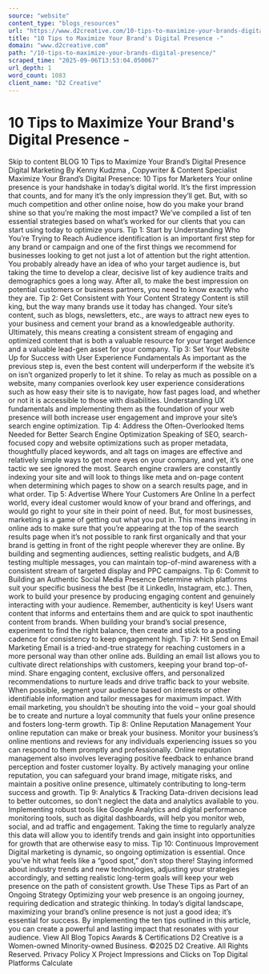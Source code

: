 ```yaml
---
source: "website"
content_type: "blogs_resources"
url: "https://www.d2creative.com/10-tips-to-maximize-your-brands-digital-presence/"
title: "10 Tips to Maximize Your Brand's Digital Presence -"
domain: "www.d2creative.com"
path: "/10-tips-to-maximize-your-brands-digital-presence/"
scraped_time: "2025-09-06T13:53:04.050067"
url_depth: 1
word_count: 1083
client_name: "D2 Creative"
---
```


# 10 Tips to Maximize Your Brand's Digital Presence -

Skip to content BLOG 10 Tips to Maximize Your Brand’s Digital Presence Digital Marketing By Kenny Kudzma , Copywriter & Content Specialist Maximize Your Brand’s Digital Presence: 10 Tips for Marketers Your online presence is your handshake in today’s digital world. It’s the first impression that counts, and for many it’s the only impression they’ll get. But, with so much competition and other online noise, how do you make your brand shine so that you’re making the most impact? We’ve compiled a list of ten essential strategies based on what’s worked for our clients that you can start using today to optimize yours. Tip 1: Start by Understanding Who You’re Trying to Reach Audience identification is an important first step for any brand or campaign and one of the first things we recommend for businesses looking to get not just a lot of attention but the right attention. You probably already have an idea of who your target audience is, but taking the time to develop a clear, decisive list of key audience traits and demographics goes a long way. After all, to make the best impression on potential customers or business partners, you need to know exactly who they are. Tip 2: Get Consistent with Your Content Strategy Content is still king, but the way many brands use it today has changed. Your site’s content, such as blogs, newsletters, etc., are ways to attract new eyes to your business and cement your brand as a knowledgeable authority. Ultimately, this means creating a consistent stream of engaging and optimized content that is both a valuable resource for your target audience and a valuable lead-gen asset for your company. Tip 3: Set Your Website Up for Success with User Experience Fundamentals As important as the previous step is, even the best content will underperform if the website it’s on isn’t organized properly to let it shine. To relay as much as possible on a website, many companies overlook key user experience considerations such as how easy their site is to navigate, how fast pages load, and whether or not it is accessible to those with disabilities. Understanding UX fundamentals and implementing them as the foundation of your web presence will both increase user engagement and improve your site’s search engine optimization. Tip 4: Address the Often-Overlooked Items Needed for Better Search Engine Optimization Speaking of SEO, search-focused copy and website optimizations such as proper metadata, thoughtfully placed keywords, and alt tags on images are effective and relatively simple ways to get more eyes on your company, and yet, it’s one tactic we see ignored the most. Search engine crawlers are constantly indexing your site and will look to things like meta and on-page content when determining which pages to show on a search results page, and in what order. Tip 5: Advertise Where Your Customers Are Online In a perfect world, every ideal customer would know of your brand and offerings, and would go right to your site in their point of need. But, for most businesses, marketing is a game of getting out what you put in. This means investing in online ads to make sure that you’re appearing at the top of the search results page when it’s not possible to rank first organically and that your brand is getting in front of the right people wherever they are online. By building and segmenting audiences, setting realistic budgets, and A/B testing multiple messages, you can maintain top-of-mind awareness with a consistent stream of targeted display and PPC campaigns. Tip 6: Commit to Building an Authentic Social Media Presence Determine which platforms suit your specific business the best (be it LinkedIn, Instagram, etc.). Then, work to build your presence by producing engaging content and genuinely interacting with your audience. Remember, authenticity is key! Users want content that informs and entertains them and are quick to spot inauthentic content from brands. When building your brand’s social presence, experiment to find the right balance, then create and stick to a posting cadence for consistency to keep engagement high. Tip 7: Hit Send on Email Marketing Email is a tried-and-true strategy for reaching customers in a more personal way than other online ads. Building an email list allows you to cultivate direct relationships with customers, keeping your brand top-of-mind. Share engaging content, exclusive offers, and personalized recommendations to nurture leads and drive traffic back to your website. When possible, segment your audience based on interests or other identifiable information and tailor messages for maximum impact. With email marketing, you shouldn’t be shouting into the void – your goal should be to create and nurture a loyal community that fuels your online presence and fosters long-term growth. Tip 8: Online Reputation Management Your online reputation can make or break your business. Monitor your business’s online mentions and reviews for any individuals experiencing issues so you can respond to them promptly and professionally. Online reputation management also involves leveraging positive feedback to enhance brand perception and foster customer loyalty. By actively managing your online reputation, you can safeguard your brand image, mitigate risks, and maintain a positive online presence, ultimately contributing to long-term success and growth. Tip 9: Analytics & Tracking Data-driven decisions lead to better outcomes, so don’t neglect the data and analytics available to you. Implementing robust tools like Google Analytics and digital performance monitoring tools, such as digital dashboards, will help you monitor web, social, and ad traffic and engagement. Taking the time to regularly analyze this data will allow you to identify trends and gain insight into opportunities for growth that are otherwise easy to miss. Tip 10: Continuous Improvement Digital marketing is dynamic, so ongoing optimization is essential. Once you’ve hit what feels like a “good spot,” don’t stop there! Staying informed about industry trends and new technologies, adjusting your strategies accordingly, and setting realistic long-term goals will keep your web presence on the path of consistent growth. Use These Tips as Part of an Ongoing Strategy Optimizing your web presence is an ongoing journey, requiring dedication and strategic thinking. In today’s digital landscape, maximizing your brand’s online presence is not just a good idea; it’s essential for success. By implementing the ten tips outlined in this article, you can create a powerful and lasting impact that resonates with your audience. View All Blog Topics Awards & Certifications D2 Creative is a Women-owned Minority-owned Business. ©2025 D2 Creative. All Rights Reserved. Privacy Policy X Project Impressions and Clicks on Top Digital Platforms Calculate